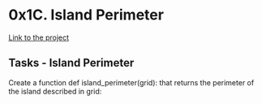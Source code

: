 # 0x1C. Island Perimeter
[Link to the project](https://intranet.hbtn.io/projects/496)

## Tasks - Island Perimeter
Create a function def island_perimeter(grid): that returns the perimeter of the island described in grid:
